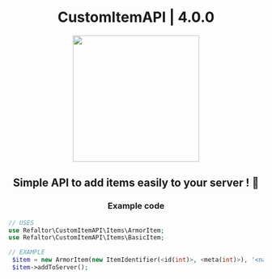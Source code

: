 <h1 align="center">CustomItemAPI | 4.0.0</h1>
<p align="center">
  <img width="250" height="250" src="https://github.com/Refaltor77/CustomItemAPI/blob/main/logo.png">
</p>

<h2 align="center">Simple API to add items easily to your server ! 🎊</h2>

<h3 align="center">Example code</h3>

```PHP
// USES
use Refaltor\CustomItemAPI\Items\ArmorItem;
use Refaltor\CustomItemAPI\Items\BasicItem;

// EXAMPLE
 $item = new ArmorItem(new ItemIdentifier(<id(int)>, <meta(int)>), '<name>', new ArmorTypeInfo(<defense(int)>, <durability(int)>, <slot(0, 1, 2, 3)>), 'texture_path');
 $item->addToServer();
```
